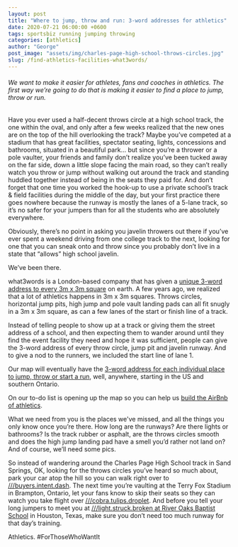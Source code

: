 ```yaml
---
layout: post
title: "Where to jump, throw and run: 3-word addresses for athletics"
date: 2020-07-21 06:00:00 +0600
tags: sportsbiz running jumping throwing
categories: [athletics]
author: "George"
post_image: "assets/img/charles-page-high-school-throws-circles.jpg"
slug: /find-athletics-facilities-what3words/
---
```

<h6>We want to make it easier for athletes, fans and coaches in athletics. The first way we’re going to do that is making it easier to find a place to jump, throw or run.</h6>

Have you ever used a half-decent throws circle at a high school track, the one within the oval, and only after a few weeks realized that the new ones are on the top of the hill overlooking the track? Maybe you’ve competed at a stadium that has great facilities, spectator seating, lights, concessions and bathrooms, situated in a beautiful park… but since you’re a thrower or a pole vaulter, your friends and family don’t realize you’ve been tucked away on the far side, down a little slope facing the main road, so they can’t really watch you throw or jump without walking out around the track and standing huddled together instead of being in the seats they paid for. And don’t forget that one time you worked the hook-up to use a private school’s track & field facilities during the middle of the day, but your first practice there goes nowhere because the runway is mostly the lanes of a 5-lane track, so it’s no safer for your jumpers than for all the students who are absolutely everywhere. 

Obviously, there’s no point in asking you javelin throwers out there if you’ve ever spent a weekend driving from one college track to the next, looking for one that you can sneak onto and throw since you probably don’t live in a state that “allows” high school javelin. 

We’ve been there. 

what3words is a London-based company that has given a [unique 3-word address to every 3m x 3m square](https://what3words.com/) on earth. A few years ago, we realized that a lot of athletics happens in 3m x 3m squares. Throws circles, horizontal jump pits, high jump and pole vault landing pads can all fit snugly in a 3m x 3m square, as can a few lanes of the start or finish line of a track.

Instead of telling people to show up at a track or giving them the street address of a school, and then expecting them to wander around until they find the event facility they need and hope it was sufficient, people can give the 3-word address of every throw circle, jump pit and javelin runway. And to give a nod to the runners, we included the start line of lane 1. 

Our map will eventually have the [3-word address for each individual place to jump, throw or start a run](https://nalathletics.com/map), well, anywhere, starting in the US and southern Ontario. 

On our to-do list is opening up the map so you can help us [build the AirBnb of athletics](https://blog.nalathletics.com/2020/03/18/airbnb-athletics-who-needs-it).

What we need from you is the places we've missed, and all the things you only know once you’re there. How long are the runways? Are there lights or bathrooms? Is the track rubber or asphalt, are the throws circles smooth and does the high jump landing pad have a smell you’d rather not land on? And of course, we’ll need some pics. 

So instead of wandering around the Charles Page High School track in Sand Springs, OK, looking for the throws circles you’ve heard so much about, park your car atop the hill so you can walk right over to [///buyers.intent.dash](https://nalathletics.com/map/stadium/9994). The next time you’re vaulting at the Terry Fox Stadium in Brampton, Ontario, let your fans know to skip their seats so they can watch you take flight over [///cobra.tulips.droplet](https://nalathletics.com/map/stadium/11496). And before you tell your long jumpers to meet you at [///light.struck.broken at River Oaks Baptist School](https://nalathletics.com/map/stadium/11502) in Houston, Texas, make sure you don’t need too much runway for that day’s training.

Athletics. #ForThoseWhoWantIt
